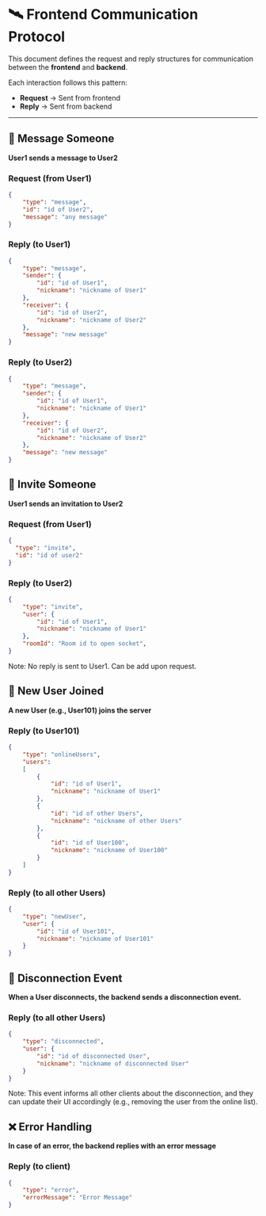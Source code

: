 # 🛰️ Frontend Communication Protocol

This document defines the request and reply structures for communication between the **frontend** and **backend**.

Each interaction follows this pattern:

- **Request** → Sent from frontend
- **Reply** → Sent from backend

---

## 📩 Message Someone

**User1 sends a message to User2**

### Request (from User1)
```json
{
    "type": "message",
    "id": "id of User2",
    "message": "any message"
}
```

### Reply (to User1)
```json
{
    "type": "message",
    "sender": {
        "id": "id of User1",
        "nickname": "nickname of User1"
    },
    "receiver": {
        "id": "id of User2",
        "nickname": "nickname of User2"
    },
    "message": "new message"
}
```
### Reply (to User2)
```json
{
    "type": "message",
    "sender": {
        "id": "id of User1",
        "nickname": "nickname of User1"
    },
    "receiver": {
        "id": "id of User2",
        "nickname": "nickname of User2"
    },
    "message": "new message"
}
```

## 📨 Invite Someone

**User1 sends an invitation to User2**

### Request (from User1)
```json
{
  "type": "invite",
  "id": "id of user2"
}
```

### Reply (to User2)
``` json
{
    "type": "invite",
    "user": {
        "id": "id of User1",
        "nickname": "nickname of User1"
    },
    "roomId": "Room id to open socket",
}
```
Note: No reply is sent to User1. Can be add upon request.

## 👤 New User Joined

**A new User (e.g., User101) joins the server**

### Reply (to User101)
```json
{
    "type": "onlineUsers",
    "users": 
	[
        {
            "id": "id of User1",
            "nickname": "nickname of User1"
        },
        {
            "id": "id of other Users",
            "nickname": "nickname of other Users"
        },
        {
            "id": "id of User100",
            "nickname": "nickname of User100"
        }
    ]
}
```
### Reply (to all other Users)
``` json
{
    "type": "newUser",
    "user": {
        "id": "id of User101",
        "nickname": "nickname of User101"
    }
}
```

## 🔌 Disconnection Event

**When a User disconnects, the backend sends a disconnection event.**

### Reply (to all other Users)
```json
{
    "type": "disconnected",
    "user": {
        "id": "id of disconnected User",
        "nickname": "nickname of disconnected User"
    }
}
```
Note: This event informs all other clients about the disconnection, and they can update their UI accordingly (e.g., removing the user from the online list).

## ❌ Error Handling

**In case of an error, the backend replies with an error message**

### Reply (to client)
```json
{
    "type": "error",
    "errorMessage": "Error Message"
}
``` 

